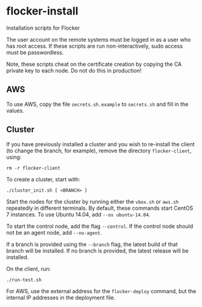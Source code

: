 # flocker-install
Installation scripts for Flocker

The user account on the remote systems must be logged in as a user who has root
access. If these scripts are run non-interactively, sudo access must be
passwordless.

Note, these scripts cheat on the certificate creation by copying the CA private
key to each node.  Do not do this in production!

## AWS

To use AWS, copy the file `secrets.sh.example` to `secrets.sh` and fill in the
values.

## Cluster

If you have previously installed a cluster and you wish to re-install the client (to change the branch, for example), remove the directory `flocker-client`, using:

```
rm -r flocker-client
```

To create a cluster, start with:
```
./cluster_init.sh [ <BRANCH> ]
```

Start the nodes for the cluster by running either the `vbox.sh` or `aws.sh`
repeatedly in different terminals.  By default, these commands start CentOS 7
instances.  To use Ubuntu 14.04, add `--os ubuntu-14.04`.

To start the control node, add the flag `--control`.
If the control node should not be an agent node, add `--no-agent`.


If a branch is provided using the ``--branch`` flag, the latest build of that
branch will be installed.
If no branch is provided, the latest release will be installed.

On the client, run:
```
./run-test.sh
```

For AWS, use the external address for the `flocker-deploy` command, but the
internal IP addresses in the deployment file.

